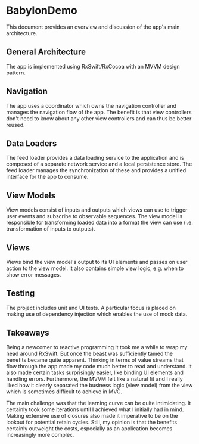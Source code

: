 # BabylonDemo

This document provides an overview and discussion of the app's main architecture.

## General Architecture

The app is implemented using RxSwift/RxCocoa with an MVVM design pattern.

## Navigation

The app uses a coordinator which owns the navigation controller and manages the navigation flow of the app. The benefit is that view controllers don't need to know about any other view controllers and can thus be better reused.

## Data Loaders

The feed loader provides a data loading service to the application and is composed of a separate network service and a local persistence store. The feed loader manages the synchronization of these and provides a unified interface for the app to consume.

## View Models

View models consist of inputs and outputs which views can use to trigger user events and subscribe to observable sequences. The view model is responsible for transforming loaded data into a format the view can use (i.e. transformation of inputs to outputs).

## Views

Views bind the view model's output to its UI elements and passes on user action to the view model. It also contains simple view logic, e.g. when to show error messages.

## Testing

The project includes unit and UI tests. A particular focus is placed on making use of dependency injection which enables the use of mock data. 

## Takeaways

Being a newcomer to reactive programming it took me a while to wrap my head around RxSwift. But once the beast was sufficiently tamed the benefits became quite apparent. Thinking in terms of value streams that flow through the app made my code much better to read and understand. It also made certain tasks surprisingly easier, like binding UI elements and handling errors. Furthermore, the MVVM felt like a natural fit and I really liked how it clearly separated the business logic (view model) from the view which is sometimes difficult to achieve in MVC.

The main challenge was that the learning curve can be quite intimidating. It certainly took some iterations until I achieved what I initially had in mind. Making extensive use of closures also made it imperative to be on the lookout for potential retain cycles. Still, my opinion is that the benefits certainly outweight the costs, especially as an application becomes increasingly more complex.
